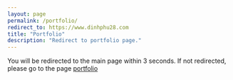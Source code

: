 ```yaml
---
layout: page
permalink: /portfolio/
redirect_to: https://www.dinhphu28.com
title: "Portfolio"
description: "Redirect to portfolio page."
---
```


You will be redirected to the main page within 3 seconds. If not redirected, please go to the page [portfolio](https://www.dinhphu28.com/)
